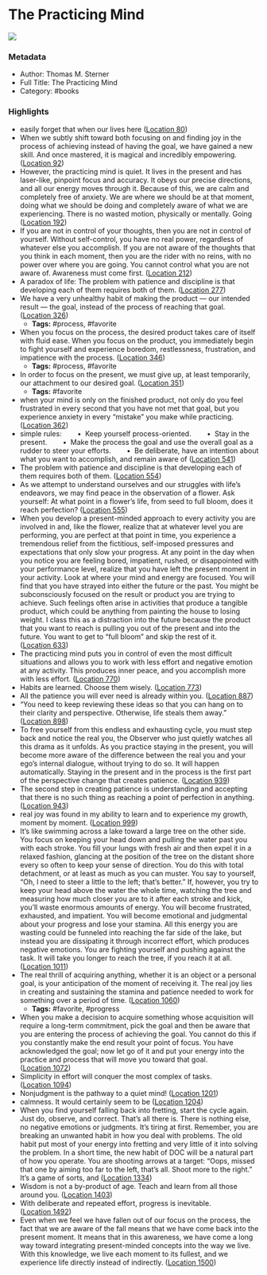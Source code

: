 # The Practicing Mind

![](https://images-na.ssl-images-amazon.com/images/I/418tKubs5UL._SL200_.jpg)

### Metadata

- Author: Thomas M. Sterner
- Full Title: The Practicing Mind
- Category: #books

### Highlights

- easily forget that when our lives here ([Location 80](https://readwise.io/to_kindle?action=open&asin=B007C8NRSA&location=80))
- When we subtly shift toward both focusing on and finding joy in the process of achieving instead of having the goal, we have gained a new skill. And once mastered, it is magical and incredibly empowering. ([Location 92](https://readwise.io/to_kindle?action=open&asin=B007C8NRSA&location=92))
- However, the practicing mind is quiet. It lives in the present and has laser-like, pinpoint focus and accuracy. It obeys our precise directions, and all our energy moves through it. Because of this, we are calm and completely free of anxiety. We are where we should be at that moment, doing what we should be doing and completely aware of what we are experiencing. There is no wasted motion, physically or mentally. Going ([Location 192](https://readwise.io/to_kindle?action=open&asin=B007C8NRSA&location=192))
- If you are not in control of your thoughts, then you are not in control of yourself. Without self-control, you have no real power, regardless of whatever else you accomplish. If you are not aware of the thoughts that you think in each moment, then you are the rider with no reins, with no power over where you are going. You cannot control what you are not aware of. Awareness must come first. ([Location 212](https://readwise.io/to_kindle?action=open&asin=B007C8NRSA&location=212))
- A paradox of life: The problem with patience and discipline is that developing each of them requires both of them. ([Location 277](https://readwise.io/to_kindle?action=open&asin=B007C8NRSA&location=277))
- We have a very unhealthy habit of making the product — our intended result — the goal, instead of the process of reaching that goal. ([Location 326](https://readwise.io/to_kindle?action=open&asin=B007C8NRSA&location=326))
    - **Tags:** #process, #favorite
- When you focus on the process, the desired product takes care of itself with fluid ease. When you focus on the product, you immediately begin to fight yourself and experience boredom, restlessness, frustration, and impatience with the process. ([Location 346](https://readwise.io/to_kindle?action=open&asin=B007C8NRSA&location=346))
    - **Tags:** #process, #favorite
- In order to focus on the present, we must give up, at least temporarily, our attachment to our desired goal. ([Location 351](https://readwise.io/to_kindle?action=open&asin=B007C8NRSA&location=351))
    - **Tags:** #favorite
- when your mind is only on the finished product, not only do you feel frustrated in every second that you have not met that goal, but you experience anxiety in every “mistake” you make while practicing. ([Location 362](https://readwise.io/to_kindle?action=open&asin=B007C8NRSA&location=362))
- simple rules:        •  Keep yourself process-oriented.        •  Stay in the present.        •  Make the process the goal and use the overall goal as a rudder to steer your efforts.        •  Be deliberate, have an intention about what you want to accomplish, and remain aware of ([Location 541](https://readwise.io/to_kindle?action=open&asin=B007C8NRSA&location=541))
- The problem with patience and discipline is that developing each of them requires both of them. ([Location 554](https://readwise.io/to_kindle?action=open&asin=B007C8NRSA&location=554))
- As we attempt to understand ourselves and our struggles with life’s endeavors, we may find peace in the observation of a flower. Ask yourself: At what point in a flower’s life, from seed to full bloom, does it reach perfection? ([Location 555](https://readwise.io/to_kindle?action=open&asin=B007C8NRSA&location=555))
- When you develop a present-minded approach to every activity you are involved in and, like the flower, realize that at whatever level you are performing, you are perfect at that point in time, you experience a tremendous relief from the fictitious, self-imposed pressures and expectations that only slow your progress. At any point in the day when you notice you are feeling bored, impatient, rushed, or disappointed with your performance level, realize that you have left the present moment in your activity. Look at where your mind and energy are focused. You will find that you have strayed into either the future or the past. You might be subconsciously focused on the result or product you are trying to achieve. Such feelings often arise in activities that produce a tangible product, which could be anything from painting the house to losing weight. I class this as a distraction into the future because the product that you want to reach is pulling you out of the present and into the future. You want to get to “full bloom” and skip the rest of it. ([Location 633](https://readwise.io/to_kindle?action=open&asin=B007C8NRSA&location=633))
- The practicing mind puts you in control of even the most difficult situations and allows you to work with less effort and negative emotion at any activity. This produces inner peace, and you accomplish more with less effort. ([Location 770](https://readwise.io/to_kindle?action=open&asin=B007C8NRSA&location=770))
- Habits are learned. Choose them wisely. ([Location 773](https://readwise.io/to_kindle?action=open&asin=B007C8NRSA&location=773))
- All the patience you will ever need is already within you. ([Location 887](https://readwise.io/to_kindle?action=open&asin=B007C8NRSA&location=887))
- “You need to keep reviewing these ideas so that you can hang on to their clarity and perspective. Otherwise, life steals them away.” ([Location 898](https://readwise.io/to_kindle?action=open&asin=B007C8NRSA&location=898))
- To free yourself from this endless and exhausting cycle, you must step back and notice the real you, the Observer who just quietly watches all this drama as it unfolds. As you practice staying in the present, you will become more aware of the difference between the real you and your ego’s internal dialogue, without trying to do so. It will happen automatically. Staying in the present and in the process is the first part of the perspective change that creates patience. ([Location 939](https://readwise.io/to_kindle?action=open&asin=B007C8NRSA&location=939))
- The second step in creating patience is understanding and accepting that there is no such thing as reaching a point of perfection in anything. ([Location 943](https://readwise.io/to_kindle?action=open&asin=B007C8NRSA&location=943))
- real joy was found in my ability to learn and to experience my growth, moment by moment. ([Location 999](https://readwise.io/to_kindle?action=open&asin=B007C8NRSA&location=999))
- It’s like swimming across a lake toward a large tree on the other side. You focus on keeping your head down and pulling the water past you with each stroke. You fill your lungs with fresh air and then expel it in a relaxed fashion, glancing at the position of the tree on the distant shore every so often to keep your sense of direction. You do this with total detachment, or at least as much as you can muster. You say to yourself, “Oh, I need to steer a little to the left; that’s better.” If, however, you try to keep your head above the water the whole time, watching the tree and measuring how much closer you are to it after each stroke and kick, you’ll waste enormous amounts of energy. You will become frustrated, exhausted, and impatient. You will become emotional and judgmental about your progress and lose your stamina. All this energy you are wasting could be funneled into reaching the far side of the lake, but instead you are dissipating it through incorrect effort, which produces negative emotions. You are fighting yourself and pushing against the task. It will take you longer to reach the tree, if you reach it at all. ([Location 1011](https://readwise.io/to_kindle?action=open&asin=B007C8NRSA&location=1011))
- The real thrill of acquiring anything, whether it is an object or a personal goal, is your anticipation of the moment of receiving it. The real joy lies in creating and sustaining the stamina and patience needed to work for something over a period of time. ([Location 1060](https://readwise.io/to_kindle?action=open&asin=B007C8NRSA&location=1060))
    - **Tags:** #favorite, #progress
- When you make a decision to acquire something whose acquisition will require a long-term commitment, pick the goal and then be aware that you are entering the process of achieving the goal. You cannot do this if you constantly make the end result your point of focus. You have acknowledged the goal; now let go of it and put your energy into the practice and process that will move you toward that goal. ([Location 1072](https://readwise.io/to_kindle?action=open&asin=B007C8NRSA&location=1072))
- Simplicity in effort will conquer the most complex of tasks. ([Location 1094](https://readwise.io/to_kindle?action=open&asin=B007C8NRSA&location=1094))
- Nonjudgment is the pathway to a quiet mind! ([Location 1201](https://readwise.io/to_kindle?action=open&asin=B007C8NRSA&location=1201))
- calmness. It would certainly seem to be ([Location 1204](https://readwise.io/to_kindle?action=open&asin=B007C8NRSA&location=1204))
- When you find yourself falling back into fretting, start the cycle again. Just do, observe, and correct. That’s all there is. There is nothing else, no negative emotions or judgments. It’s tiring at first. Remember, you are breaking an unwanted habit in how you deal with problems. The old habit put most of your energy into fretting and very little of it into solving the problem. In a short time, the new habit of DOC will be a natural part of how you operate. You are shooting arrows at a target: “Oops, missed that one by aiming too far to the left, that’s all. Shoot more to the right.” It’s a game of sorts, and ([Location 1334](https://readwise.io/to_kindle?action=open&asin=B007C8NRSA&location=1334))
- Wisdom is not a by-product of age. Teach and learn from all those around you. ([Location 1403](https://readwise.io/to_kindle?action=open&asin=B007C8NRSA&location=1403))
- With deliberate and repeated effort, progress is inevitable. ([Location 1492](https://readwise.io/to_kindle?action=open&asin=B007C8NRSA&location=1492))
- Even when we feel we have fallen out of our focus on the process, the fact that we are aware of the fall means that we have come back into the present moment. It means that in this awareness, we have come a long way toward integrating present-minded concepts into the way we live. With this knowledge, we live each moment to its fullest, and we experience life directly instead of indirectly. ([Location 1500](https://readwise.io/to_kindle?action=open&asin=B007C8NRSA&location=1500))
